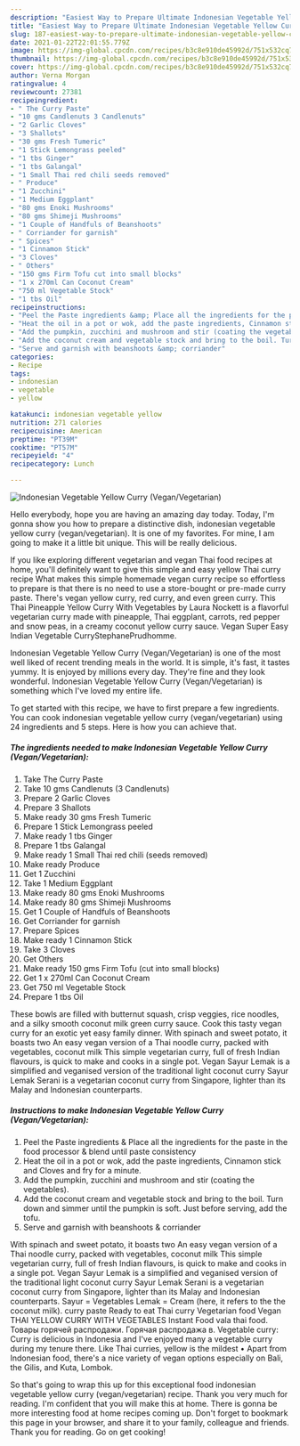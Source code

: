 ```yaml
---
description: "Easiest Way to Prepare Ultimate Indonesian Vegetable Yellow Curry (Vegan/Vegetarian)"
title: "Easiest Way to Prepare Ultimate Indonesian Vegetable Yellow Curry (Vegan/Vegetarian)"
slug: 187-easiest-way-to-prepare-ultimate-indonesian-vegetable-yellow-curry-vegan-vegetarian
date: 2021-01-22T22:01:55.779Z
image: https://img-global.cpcdn.com/recipes/b3c8e910de45992d/751x532cq70/indonesian-vegetable-yellow-curry-veganvegetarian-recipe-main-photo.jpg
thumbnail: https://img-global.cpcdn.com/recipes/b3c8e910de45992d/751x532cq70/indonesian-vegetable-yellow-curry-veganvegetarian-recipe-main-photo.jpg
cover: https://img-global.cpcdn.com/recipes/b3c8e910de45992d/751x532cq70/indonesian-vegetable-yellow-curry-veganvegetarian-recipe-main-photo.jpg
author: Verna Morgan
ratingvalue: 4
reviewcount: 27381
recipeingredient:
- " The Curry Paste"
- "10 gms Candlenuts 3 Candlenuts"
- "2 Garlic Cloves"
- "3 Shallots"
- "30 gms Fresh Tumeric"
- "1 Stick Lemongrass peeled"
- "1 tbs Ginger"
- "1 tbs Galangal"
- "1 Small Thai red chili seeds removed"
- " Produce"
- "1 Zucchini"
- "1 Medium Eggplant"
- "80 gms Enoki Mushrooms"
- "80 gms Shimeji Mushrooms"
- "1 Couple of Handfuls of Beanshoots"
- " Corriander for garnish"
- " Spices"
- "1 Cinnamon Stick"
- "3 Cloves"
- " Others"
- "150 gms Firm Tofu cut into small blocks"
- "1 x 270ml Can Coconut Cream"
- "750 ml Vegetable Stock"
- "1 tbs Oil"
recipeinstructions:
- "Peel the Paste ingredients &amp; Place all the ingredients for the paste in the food processor &amp; blend until paste consistency"
- "Heat the oil in a pot or wok, add the paste ingredients, Cinnamon stick and Cloves and fry for a minute."
- "Add the pumpkin, zucchini and mushroom and stir (coating the vegetables)."
- "Add the coconut cream and vegetable stock and bring to the boil. Turn down and simmer until the pumpkin is soft. Just before serving, add the tofu."
- "Serve and garnish with beanshoots &amp; corriander"
categories:
- Recipe
tags:
- indonesian
- vegetable
- yellow

katakunci: indonesian vegetable yellow 
nutrition: 271 calories
recipecuisine: American
preptime: "PT39M"
cooktime: "PT57M"
recipeyield: "4"
recipecategory: Lunch

---
```



![Indonesian Vegetable Yellow Curry (Vegan/Vegetarian)](https://img-global.cpcdn.com/recipes/b3c8e910de45992d/751x532cq70/indonesian-vegetable-yellow-curry-veganvegetarian-recipe-main-photo.jpg)

Hello everybody, hope you are having an amazing day today. Today, I'm gonna show you how to prepare a distinctive dish, indonesian vegetable yellow curry (vegan/vegetarian). It is one of my favorites. For mine, I am going to make it a little bit unique. This will be really delicious.

If you like exploring different vegetarian and vegan Thai food recipes at home, you&#39;ll definitely want to give this simple and easy yellow Thai curry recipe What makes this simple homemade vegan curry recipe so effortless to prepare is that there is no need to use a store-bought or pre-made curry paste. There&#39;s vegan yellow curry, red curry, and even green curry. This Thai Pineapple Yellow Curry With Vegetables by Laura Nockett is a flavorful vegetarian curry made with pineapple, Thai eggplant, carrots, red pepper and snow peas, in a creamy coconut yellow curry sauce. Vegan Super Easy Indian Vegetable CurryStephanePrudhomme.

Indonesian Vegetable Yellow Curry (Vegan/Vegetarian) is one of the most well liked of recent trending meals in the world. It is simple, it's fast, it tastes yummy. It is enjoyed by millions every day. They're fine and they look wonderful. Indonesian Vegetable Yellow Curry (Vegan/Vegetarian) is something which I've loved my entire life.


To get started with this recipe, we have to first prepare a few ingredients. You can cook indonesian vegetable yellow curry (vegan/vegetarian) using 24 ingredients and 5 steps. Here is how you can achieve that.

<!--inarticleads1-->

##### The ingredients needed to make Indonesian Vegetable Yellow Curry (Vegan/Vegetarian):

1. Take  The Curry Paste
1. Take 10 gms Candlenuts (3 Candlenuts)
1. Prepare 2 Garlic Cloves
1. Prepare 3 Shallots
1. Make ready 30 gms Fresh Tumeric
1. Prepare 1 Stick Lemongrass peeled
1. Make ready 1 tbs Ginger
1. Prepare 1 tbs Galangal
1. Make ready 1 Small Thai red chili (seeds removed)
1. Make ready  Produce
1. Get 1 Zucchini
1. Take 1 Medium Eggplant
1. Make ready 80 gms Enoki Mushrooms
1. Make ready 80 gms Shimeji Mushrooms
1. Get 1 Couple of Handfuls of Beanshoots
1. Get  Corriander for garnish
1. Prepare  Spices
1. Make ready 1 Cinnamon Stick
1. Take 3 Cloves
1. Get  Others
1. Make ready 150 gms Firm Tofu (cut into small blocks)
1. Get 1 x 270ml Can Coconut Cream
1. Get 750 ml Vegetable Stock
1. Prepare 1 tbs Oil


These bowls are filled with butternut squash, crisp veggies, rice noodles, and a silky smooth coconut milk green curry sauce. Cook this tasty vegan curry for an exotic yet easy family dinner. With spinach and sweet potato, it boasts two An easy vegan version of a Thai noodle curry, packed with vegetables, coconut milk This simple vegetarian curry, full of fresh Indian flavours, is quick to make and cooks in a single pot. Vegan Sayur Lemak is a simplified and veganised version of the traditional light coconut curry Sayur Lemak Serani is a vegetarian coconut curry from Singapore, lighter than its Malay and Indonesian counterparts. 

<!--inarticleads2-->

##### Instructions to make Indonesian Vegetable Yellow Curry (Vegan/Vegetarian):

1. Peel the Paste ingredients &amp; Place all the ingredients for the paste in the food processor &amp; blend until paste consistency
1. Heat the oil in a pot or wok, add the paste ingredients, Cinnamon stick and Cloves and fry for a minute.
1. Add the pumpkin, zucchini and mushroom and stir (coating the vegetables).
1. Add the coconut cream and vegetable stock and bring to the boil. Turn down and simmer until the pumpkin is soft. Just before serving, add the tofu.
1. Serve and garnish with beanshoots &amp; corriander


With spinach and sweet potato, it boasts two An easy vegan version of a Thai noodle curry, packed with vegetables, coconut milk This simple vegetarian curry, full of fresh Indian flavours, is quick to make and cooks in a single pot. Vegan Sayur Lemak is a simplified and veganised version of the traditional light coconut curry Sayur Lemak Serani is a vegetarian coconut curry from Singapore, lighter than its Malay and Indonesian counterparts. Sayur = Vegetables Lemak = Cream (here, it refers to the the coconut milk). curry paste Ready to eat Thai curry Vegetarian food Vegan THAI YELLOW CURRY WITH VEGETABLES Instant Food vala thai food. Товары горячей распродажи. Горячая распродажа в. Vegetable curry: Curry is delicious in Indonesia and I&#39;ve enjoyed many a vegetable curry during my tenure there. Like Thai curries, yellow is the mildest • Apart from Indonesian food, there&#39;s a nice variety of vegan options especially on Bali, the Gilis, and Kuta, Lombok. 

So that's going to wrap this up for this exceptional food indonesian vegetable yellow curry (vegan/vegetarian) recipe. Thank you very much for reading. I'm confident that you will make this at home. There is gonna be more interesting food at home recipes coming up. Don't forget to bookmark this page in your browser, and share it to your family, colleague and friends. Thank you for reading. Go on get cooking!
